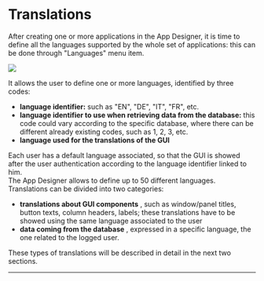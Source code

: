 # Translations

After creating one or more applications in the App Designer, it is time to define all the languages supported by the whole set of applications: this can be done through "Languages" menu item.

![](http://4wsplatform.org/wp-content/uploads/2015/12/langs-1024x438.jpg)

It allows the user to define one or more languages, identified by three codes:

* **language identifier:** such as "EN", "DE", "IT", "FR", etc.
* **language identifier to use when retrieving data from the database:**  this code could vary according to the specific database, where there can be different already existing codes, such as 1, 2, 3, etc.
* **language used for the translations of the GUI** 

Each user has a default language associated, so that the GUI is showed after the user authentication according to the language identifier linked to him.  
The App Designer allows to define up to 50 different languages.  
Translations can be divided into two categories:

* **translations about GUI components** , such as window/panel titles, button texts, column headers, labels; these translations have to be showed using the same language associated to the user
* **data coming from the database** , expressed in a specific language, the one related to the logged user.

These types of translations will be described in detail in the next two sections.

---



